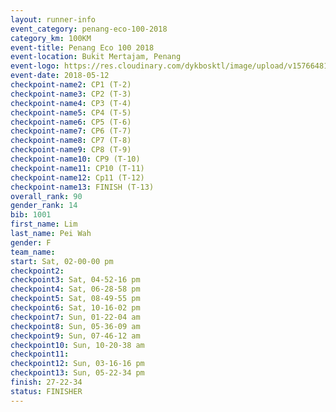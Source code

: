 ```yaml
--- 
layout: runner-info 
event_category: penang-eco-100-2018 
category_km: 100KM 
event-title: Penang Eco 100 2018 
event-location: Bukit Mertajam, Penang 
event-logo: https://res.cloudinary.com/dykbosktl/image/upload/v1576648106/Logo/Logo_lovxhg.jpg 
event-date: 2018-05-12 
checkpoint-name2: CP1 (T-2) 
checkpoint-name3: CP2 (T-3) 
checkpoint-name4: CP3 (T-4) 
checkpoint-name5: CP4 (T-5) 
checkpoint-name6: CP5 (T-6) 
checkpoint-name7: CP6 (T-7) 
checkpoint-name8: CP7 (T-8) 
checkpoint-name9: CP8 (T-9) 
checkpoint-name10: CP9 (T-10) 
checkpoint-name11: CP10 (T-11) 
checkpoint-name12: Cp11 (T-12) 
checkpoint-name13: FINISH (T-13) 
overall_rank: 90
gender_rank: 14
bib: 1001
first_name: Lim
last_name: Pei Wah
gender: F
team_name: 
start: Sat, 02-00-00 pm
checkpoint2: 
checkpoint3: Sat, 04-52-16 pm
checkpoint4: Sat, 06-28-58 pm
checkpoint5: Sat, 08-49-55 pm
checkpoint6: Sat, 10-16-02 pm
checkpoint7: Sun, 01-22-04 am
checkpoint8: Sun, 05-36-09 am
checkpoint9: Sun, 07-46-12 am
checkpoint10: Sun, 10-20-38 am
checkpoint11: 
checkpoint12: Sun, 03-16-16 pm
checkpoint13: Sun, 05-22-34 pm
finish: 27-22-34
status: FINISHER
--- 
```

